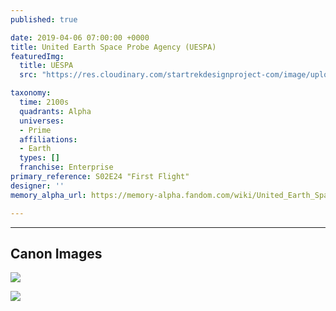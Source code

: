 ```yaml
---
published: true

date: 2019-04-06 07:00:00 +0000
title: United Earth Space Probe Agency (UESPA)
featuredImg:
  title: UESPA
  src: "https://res.cloudinary.com/startrekdesignproject-com/image/upload/v1554877112/UESPA.png"

taxonomy:
  time: 2100s
  quadrants: Alpha
  universes:
  - Prime
  affiliations:
  - Earth
  types: []
  franchise: Enterprise
primary_reference: S02E24 "First Flight"
designer: ''
memory_alpha_url: https://memory-alpha.fandom.com/wiki/United_Earth_Space_Probe_Agency

---
```

___
## Canon Images

![](https://res.cloudinary.com/startrekdesignproject-com/image/upload/v1552525976/ENT2x24_FirstFlight.jpg)

![](https://res.cloudinary.com/startrekdesignproject-com/image/upload/v1552525830/602ClubMissionPatches.jpg)